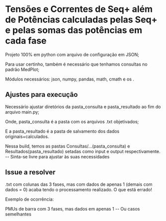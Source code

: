 # Tensões e Correntes de Seq+ além de Potências calculadas pelas Seq+ e pelas somas das potências em cada fase
Projeto 100% em python com arquivo de configuração em JSON;

Para usar certinho, também é necessário que tenhamos consultas no padrão MedPlot;

Módulos necessários: json, numpy, pandas, math, cmath e os .

## Ajustes para execução
Necessário ajustar diretórios da pasta_consulta e pasta_resultado ao fim do arquivo main.py;

Onde, pasta_consulta é a pasta com os arquivos .txt objetivados;

E a pasta_resultado é a pasta de salvamento dos dados originais+calculados.


Nessa build, temos as pastas Consultas/...(pasta_consulta) e Resultados(pasta_resultado) setadas como input e output respectivamente. -- Sinta-se livre para ajustar às suas necessidades

## Issue a resolver
.txt com colunas das 3 fases, mas com dados de apenas 1 (demais com dados = 0) acaba tendo o processamento realizado. O que está errado!


Exemplo de ocorrência:

PMUs de barra com 3 fases, mas dados em apenas 1 -- Ou casos semelhantes
